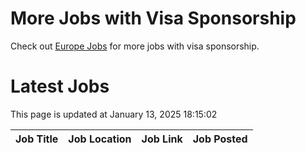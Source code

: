 # More Jobs with Visa Sponsorship

Check out [Europe Jobs](https://github.com/sureshparimi/europejobs#latest-jobs) for more jobs with visa sponsorship.

# Latest Jobs

This page is updated at January 13, 2025 18:15:02

| Job Title | Job Location | Job Link | Job Posted |
| --- | --- | --- | --- |
